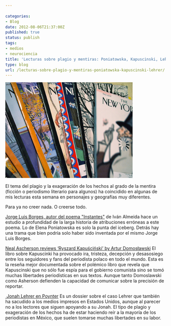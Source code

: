 ```yaml
---

categories:
- Blog
date: 2012-08-06T21:37:00Z
published: true
status: publish
tags:
- medios
- neurociencia
title: 'Lecturas sobre plagio y mentiras: Poniatowska, Kapuscinski, Lehrer'
type: blog
url: /lecturas-sobre-plagio-y-mentiras-poniatowska-kapuscinski-lehrer/
---
```


<a title="Day 52/366: 2/21/12 - New Yorkers by memsphere, on Flickr" href="http://www.flickr.com/photos/mempix/6919109605/"><img class="alignleft" alt="Day 52/366: 2/21/12 - New Yorkers" src="/img/6919109605_0e9cb4bd0b.jpg" width="400" height="300" /></a>

El tema del plagio y la exageración de los hechos al grado de la mentira (ficción o periodismo literario para algunos) ha coincidido en algunas de mis lecturas esta semana en personajes y geografías muy diferentes.

Para ya no creer nada. O creerse todo.

<a href="http://www.borges.pitt.edu/bsol/iainst.php">Jorge Luis Borges, autor del poema "Instantes"</a> de Iván Almeida hace un estudio a profundidad de la larga historia de atribuciones erróneas a este poema. Lo de Elena Poniatowska es solo la punta del iceberg. Detrás hay una trama que bien podría solo haber sido inventada por el mismo Jorge Luis Borges.

<a href="http://www.lrb.co.uk/v34/n15/neal-ascherson/how-it-felt-to-be-there">Neal Ascherson reviews ‘Ryszard Kapuściński’ by Artur Domosławski</a> El libro sobre Kapuscinki ha provocado ira, tristeza, decepción y desasosiego entre los seguidores y fans del periodista polaco en todo el mundo. Esta es la reseña mejor documentada sobre el polémico libro que revela que Kapuscinski que no sólo fue espía para el gobierno comunista sino se tomó muchas libertades periodísticas en sus textos. Aunque tanto Domoslawski como Asherson defienden la capacidad de comunicar sobre la precisión de reportar. 

<a href="http://www.poynter.org/tag/jonah-lehrer/"> Jonah Lehrer en Poynter</a> Es un dossier sobre el caso Lehrer que también ha sacudido a los medios impresos en Estados Unidos, aunque al parecer no a los lectores que siguen apoyando a su Jonah. El tipo de plagio y exageración de los hechos ha de estar haciendo reír a la mayoría de los periodistas en México, que suelen tomarse muchas libertades en su labor.
